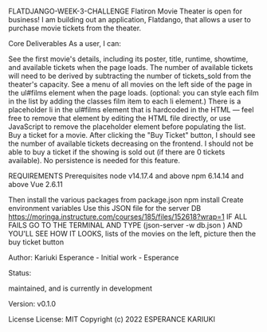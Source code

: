 # 
FLATDJANGO-WEEK-3-CHALLENGE
Flatiron Movie Theater is open for business! I am building out an application, Flatdango, that allows a user to purchase movie tickets from the theater.

Core Deliverables
As a user, I can:

See the first movie's details, including its poster, title, runtime, showtime, and available tickets when the page loads. The number of available tickets will need to be derived by subtracting the number of tickets_sold from the theater's capacity.
See a menu of all movies on the left side of the page in the ul#films element when the page loads. (optional: you can style each film in the list by adding the classes film item to each li element.) There is a placeholder li in the ul#films element that is hardcoded in the HTML — feel free to remove that element by editing the HTML file directly, or use JavaScript to remove the placeholder element before populating the list.
Buy a ticket for a movie. After clicking the "Buy Ticket" button, I should see the number of available tickets decreasing on the frontend. I should not be able to buy a ticket if the showing is sold out (if there are 0 tickets available). No persistence is needed for this feature.


REQUIREMENTS
Prerequisites
node v14.17.4 and above
npm 6.14.14 and above
Vue 2.6.11

Then install the various packages from package.json npm install
Create environment variables
Use this JSON file for the server DB https://moringa.instructure.com/courses/185/files/152618?wrap=1
IF ALL FAILS GO TO THE TERMINAL AND TYPE (json-server -w db.json ) AND YOU'LL SEE HOW IT LOOKS, lists of the movies on the left, picture then the buy ticket button

 Author:
Kariuki Esperance - Initial work - Esperance


Status:

maintained, and is currently in development 

Version:
v0.1.0

License
License: MIT Copyright (c) 2022  ESPERANCE KARIUKI